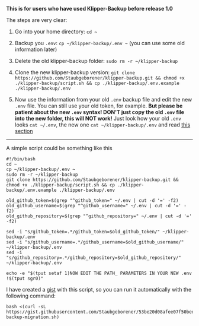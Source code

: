 **This is for users who have used Klipper-Backup before release 1.0**

The steps are very clear:

1. Go into your home directory: `cd ~`

2. Backup you `.env`: `cp ~/klipper-backup/.env ~` (you can use some old information later)

3. Delete the old klipper-backup folder: `sudo rm -r ~/klipper-backup`

4. Clone the new klipper-backup version: `git clone https://github.com/Staubgeborener/klipper-backup.git && chmod +x ./klipper-backup/script.sh && cp ./klipper-backup/.env.example ./klipper-backup/.env`

5. Now use the information from your old `.env` backup file and edit the new `.env` file. You can still use your old token, for example. **But please be patient about the new `.env` syntax! DON'T just copy the old `.env` file into the new folder, this will NOT work!** Just look how your old `.env` looks `cat ~/.env`, the new one `cat ~/klipper-backup/.env` and read [this section](configuration.md/#env)

***

A simple script could be something like this
```shell
#!/bin/bash
cd ~
cp ~/klipper-backup/.env ~
sudo rm -r ~/klipper-backup
git clone https://github.com/Staubgeborener/klipper-backup.git && chmod +x ./klipper-backup/script.sh && cp ./klipper-backup/.env.example ./klipper-backup/.env

old_github_token=$(grep "^github_token=" ~/.env | cut -d '=' -f2)
old_github_username=$(grep "^github_username=" ~/.env | cut -d '=' -f2)
old_github_repository=$(grep "^github_repository=" ~/.env | cut -d '=' -f2)

sed -i "s/github_token=.*/github_token=$old_github_token/" ~/klipper-backup/.env
sed -i "s/github_username=.*/github_username=$old_github_username/" ~/klipper-backup/.env
sed -i "s/github_repository=.*/github_repository=$old_github_repository/" ~/klipper-backup/.env

echo -e "$(tput setaf 1)NOW EDIT THE PATH_ PARAMETERS IN YOUR NEW .env !$(tput sgr0)"
```
I have created a [gist](https://gist.github.com/Staubgeborener/53be20d08afee07f50bed20ee4d229a4) with this script, so you can run it automatically with the following command:
```shell
bash <(curl -sL https://gist.githubusercontent.com/Staubgeborener/53be20d08afee07f50bed20ee4d229a4/raw/0a455f891dc8c843b4964bbb3a0f835d3ad7b43a/klipper-backup-migration.sh)
```
